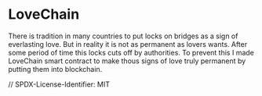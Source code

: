 # LoveChain
There is tradition in many countries to put locks on bridges as a sign of everlasting love.
But in reality it is not as permanent as lovers wants. After some period of time this locks cuts off by authorities.
To prevent this I made LoveChain smart contract to make thous signs of love truly permanent by putting them into blockchain.

// SPDX-License-Identifier: MIT
